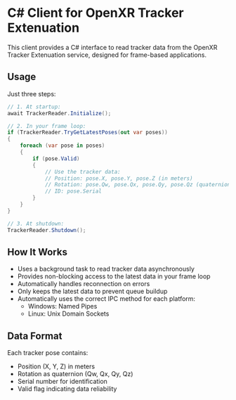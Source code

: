 # C# Client for OpenXR Tracker Extenuation

This client provides a C# interface to read tracker data from the OpenXR Tracker Extenuation service, designed for frame-based applications.

## Usage

Just three steps:

```csharp
// 1. At startup:
await TrackerReader.Initialize();

// 2. In your frame loop:
if (TrackerReader.TryGetLatestPoses(out var poses))
{
    foreach (var pose in poses)
    {
        if (pose.Valid)
        {
            // Use the tracker data:
            // Position: pose.X, pose.Y, pose.Z (in meters)
            // Rotation: pose.Qw, pose.Qx, pose.Qy, pose.Qz (quaternion)
            // ID: pose.Serial
        }
    }
}

// 3. At shutdown:
TrackerReader.Shutdown();
```

## How It Works

- Uses a background task to read tracker data asynchronously
- Provides non-blocking access to the latest data in your frame loop
- Automatically handles reconnection on errors
- Only keeps the latest data to prevent queue buildup
- Automatically uses the correct IPC method for each platform:
  - Windows: Named Pipes
  - Linux: Unix Domain Sockets

## Data Format

Each tracker pose contains:
- Position (X, Y, Z) in meters
- Rotation as quaternion (Qw, Qx, Qy, Qz)
- Serial number for identification
- Valid flag indicating data reliability